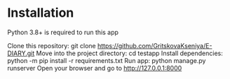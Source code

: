 # Installation

Python 3.8+ is required to run this app

Clone this repository: git clone https://github.com/GritskovaKseniya/E-DIARY.git
Move into the project directory: cd testapp
Install dependencies: python -m pip install -r requirements.txt
Run app: python manage.py runserver
Open your browser and go to http://127.0.0.1:8000
